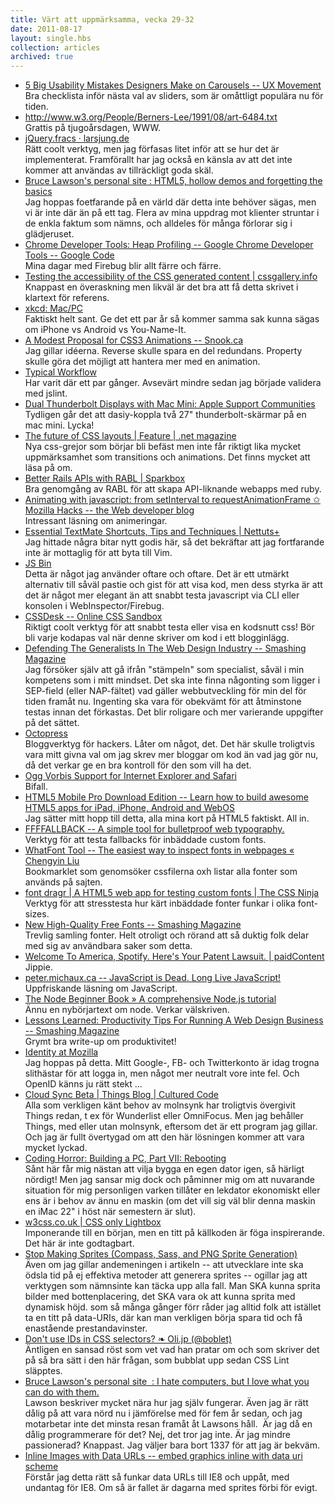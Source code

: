 ```yaml
---
title: Värt att uppmärksamma, vecka 29-32
date: 2011-08-17
layout: single.hbs
collection: articles
archived: true
---
```

-   [5 Big Usability Mistakes Designers Make on Carousels -- UX
    Movement](http://uxmovement.com/navigation/big-usability-mistakes-designers-make-on-carousels/)\
    Bra checklista inför nästa val av sliders, som är omåttligt populära
    nu för tiden.
-   <http://www.w3.org/People/Berners-Lee/1991/08/art-6484.txt>\
    Grattis på tjugoårsdagen, WWW.
-   [jQuery.fracs · larsjung.de](http://larsjung.de/fracs/)\
    Rätt coolt verktyg, men jag förfasas litet inför att se hur det är
    implementerat. Framförallt har jag också en känsla av att det inte
    kommer att användas av tillräckligt goda skäl.
-   [Bruce Lawson's personal site : HTML5, hollow demos and forgetting
    the
    basics](http://www.brucelawson.co.uk/2011/html5-and-hollow-demos/)\
    Jag hoppas foetfarande på en värld där detta inte behöver sägas, men
    vi är inte där än på ett tag. Flera av mina uppdrag mot klienter
    struntar i de enkla faktum som nämns, och alldeles för många
    förlorar sig i glädjeruset.
-   [Chrome Developer Tools: Heap Profiling -- Google Chrome Developer
    Tools -- Google
    Code](http://code.google.com/intl/sv/chrome/devtools/docs/heap-profiling.html)\
    Mina dagar med Firebug blir allt färre och färre.
-   [Testing the accessibility of the CSS generated content \|
    cssgallery.info](http://cssgallery.info/testing-the-accessibility-of-the-css-generated-content/)\
    Knappast en överaskning men likväl är det bra att få detta skrivet i
    klartext för referens.
-   [xkcd: Mac/PC](http://xkcd.com/934/)\
    Faktiskt helt sant. Ge det ett par år så kommer samma sak kunna
    sägas om iPhone vs Android vs You-Name-It.
-   [A Modest Proposal for CSS3 Animations --
    Snook.ca](http://snook.ca/archives/html_and_css/css3-animation-proposal)\
    Jag gillar idéerna. Reverse skulle spara en del redundans. Property
    skulle göra det möjligt att hantera mer med en animation.
-   [Typical
    Workflow](http://cssquirrel.com/blog/2011/08/01/typical-workflow/)\
    Har varit där ett par gånger. Avsevärt mindre sedan jag började
    validera med jslint.
-   [Dual Thunderbolt Displays with Mac Mini: Apple Support
    Communities](https://discussions.apple.com/thread/3224250?tstart=0)\
    Tydligen går det att dasiy-koppla två 27\" thunderbolt-skärmar på en
    mac mini. Lycka!
-   [The future of CSS layouts \| Feature \| .net
    magazine](http://www.netmagazine.com/features/future-css-layouts)\
    Nya css-grejor som börjar bli befäst men inte får riktigt lika
    mycket uppmärksamhet som transitions och animations. Det finns
    mycket att läsa på om.
-   [Better Rails APIs with RABL
    \| Sparkbox](http://seesparkbox.com/foundry/better_rails_apis_with_rabl)\
    Bra genomgång av RABL för att skapa API-liknande webapps med ruby.
-   [Animating with javascript: from setInterval to
    requestAnimationFrame ✩ Mozilla Hacks -- the Web developer
    blog](http://hacks.mozilla.org/2011/08/animating-with-javascript-from-setinterval-to-requestanimationframe/)\
    Intressant läsning om animeringar.
-   [Essential TextMate Shortcuts, Tips and Techniques \|
    Nettuts+](http://net.tutsplus.com/tutorials/tools-and-tips/essential-textmate-shortcuts-tips-and-techniques/)\
    Jag hittade några bitar nytt godis här, så det bekräftar att jag
    fortfarande inte är mottaglig för att byta till Vim.
-   [JS Bin](http://jsbin.com/)\
    Detta är något jag använder oftare och oftare. Det är ett utmärkt
    alternativ till såväl pastie och gist för att visa kod, men dess
    styrka är att det är något mer elegant än att snabbt testa
    javascript via CLI eller konsolen i WebInspector/Firebug.
-   [CSSDesk -- Online CSS Sandbox](http://cssdesk.com/)\
    Riktigt coolt verktyg för att snabbt testa eller visa en kodsnutt
    css! Bör bli varje kodapas val när denne skriver om kod i ett
    blogginlägg.
-   [Defending The Generalists In The Web Design Industry -- Smashing
    Magazine](http://www.smashingmagazine.com/2011/07/26/defending-the-generalists-in-the-web-design-industry/)\
    Jag försöker själv att gå ifrån "stämpeln" som specialist, såväl i
    min kompetens som i mitt mindset. Det ska inte finna någonting som
    ligger i SEP-field (eller NAP-fältet) vad gäller webbutveckling för
    min del för tiden framåt nu. Ingenting ska vara för obekvämt för att
    åtminstone testas innan det förkastas. Det blir roligare och mer
    varierande uppgifter på det sättet.
-   [Octopress](http://octopress.org/)\
    Bloggverktyg för hackers. Låter om något, det. Det här skulle
    troligtvis vara mitt givna val om jag skrev mer bloggar om kod än
    vad jag gör nu, då det verkar ge en bra kontroll för den som vill ha
    det.
-   [Ogg Vorbis Support for Internet Explorer and
    Safari](http://www.wewantogg.com/)\
    Bifall.
-   [HTML5 Mobile Pro Download Edition -- Learn how to build awesome
    HTML5 apps for iPad, iPhone, Android and
    WebOS](http://html5mobilepro.com/)\
    Jag sätter mitt hopp till detta, alla mina kort på HTML5 faktiskt.
    All in.
-   [FFFFALLBACK -- A simple tool for bulletproof web
    typography.](http://ffffallback.com/)\
    Verktyg för att testa fallbacks för inbäddade custom fonts.
-   [WhatFont Tool -- The easiest way to inspect fonts in webpages «
    Chengyin Liu](http://chengyinliu.com/whatfont.html)\
    Bookmarklet som genomsöker cssfilerna oxh listar alla fonter som
    används på sajten.
-   [font dragr \| A HTML5 web app for testing custom fonts \| The CSS
    Ninja](http://fontdragr.com/)\
    Verktyg för att stresstesta hur kärt inbäddade fonter funkar i olika
    font-sizes.
-   [New High-Quality Free Fonts -- Smashing
    Magazine](http://www.smashingmagazine.com/2011/08/02/new-high-quality-free-fonts/)\
    Trevlig samling fonter. Helt otroligt och rörand att så duktig folk
    delar med sig av användbara saker som detta.
-   [Welcome To America, Spotify. Here's Your Patent Lawsuit. \|
    paidContent](http://paidcontent.org/article/419-welcome-to-america-spotify.-heres-your-patent-lawsuit.-/)\
    Jippie.
-   [peter.michaux.ca -- JavaScript is Dead. Long Live
    JavaScript!](http://peter.michaux.ca/articles/javascript-is-dead-long-live-javascript)\
    Uppfriskande läsning om JavaScript.
-   [The Node Beginner Book » A comprehensive Node.js
    tutorial](http://nodebeginner.org/index.html)\
    Ännu en nybörjartext om node. Verkar välskriven.
-   [Lessons Learned: Productivity Tips For Running A Web Design
    Business -- Smashing
    Magazine](http://www.smashingmagazine.com/2011/07/20/lessons-learned-productivity-tips-for-running-a-web-design-business/)\
    Grymt bra write-up om produktivitet!
-   [Identity at Mozilla](http://identity.mozilla.com/)\
    Jag hoppas på detta. Mitt Google-, FB- och Twitterkonto är idag
    trogna slithästar för att logga in, men något mer neutralt vore inte
    fel. Och OpenID känns ju rätt stekt ...
-   [Cloud Sync Beta \| Things Blog \| Cultured
    Code](http://culturedcode.com/things/blog/2011/07/cloud-sync-beta.html)\
    Alla som verkligen känt behov av molnsynk har troligtvis övergivit
    Things redan, t ex för Wunderlist eller OmniFocus. Men jag behåller
    Things, med eller utan molnsynk, eftersom det är ett program jag
    gillar. Och jag är fullt övertygad om att den här lösningen kommer
    att vara mycket lyckad.
-   [Coding Horror: Building a PC, Part VII:
    Rebooting](http://www.codinghorror.com/blog/2011/07/building-a-pc-part-vii-rebooting.html)\
    Sånt här får mig nästan att vilja bygga en egen dator igen, så
    härligt nördigt! Men jag sansar mig dock och påminner mig om att
    nuvarande situation för mig personligen varken tillåter en lekdator
    ekonomiskt eller ens är i behov av ännu en maskin (om det vill sig
    väl blir denna maskin en iMac 22\" i höst när semestern är slut).
-   [w3css.co.uk \| CSS only Lightbox](http://www.w3css.co.uk/)\
    Imponerande till en början, men en titt på källkoden är föga
    inspirerande. Det här är inte godtagbart.
-   [Stop Making Sprites (Compass, Sass, and PNG Sprite
    Generation)](http://feedproxy.google.com/~r/VigetInspire/~3/Rm6p9Zu7UA0/)\
    Även om jag gillar andemeningen i artikeln -- att utvecklare inte
    ska ödsla tid på ej effektiva metoder att generera sprites --
    ogillar jag att verktygen som nämnsinte kan täcka upp alla fall. Man
    SKA kunna sprita bilder med bottenplacering, det SKA vara ok att
    kunna sprita med dynamisk höjd. som så många gånger förr råder jag
    alltid folk att istället ta en titt på data-URIs, där kan man
    verkligen börja spara tid och få enastående prestandavinster.
-   [Don't use IDs in CSS selectors? ❧
    Oli.jp (\@boblet)](http://oli.jp/2011/ids/)\
    Äntligen en sansad röst som vet vad han pratar om och som skriver
    det på så bra sätt i den här frågan, som bubblat upp sedan CSS Lint
    släpptes.
-   [Bruce Lawson's personal site  : I hate computers, but I love what
    you can do with
    them.](http://www.brucelawson.co.uk/2011/i-hate-computers-but-i-love-what-you-can-do-with-them/)\
    Lawson beskriver mycket nära hur jag själv fungerar. Även jag är
    rätt dålig på att vara nörd nu i jämförelse med för fem år sedan,
    och jag motarbetar inte det minsta resan framåt åt Lawsons håll.  Är
    jag då en dålig programmerare för det? Nej, det tror jag inte. Är
    jag mindre passionerad? Knappast. Jag väljer bara bort 1337 för att
    jag är bekväm.
-   [Inline Images with Data URLs -- embed graphics inline with data uri
    scheme](http://www.websiteoptimization.com/speed/tweak/inline-images/)\
    Förstår jag detta rätt så funkar data URLs till IE8 och uppåt, med
    undantag för IE8. Om så är fallet är dagarna med sprites förbi för
    evigt.